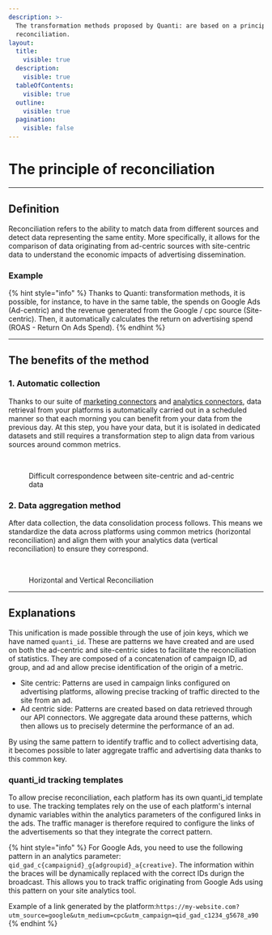 ```yaml
---
description: >-
  The transformation methods proposed by Quanti: are based on a principle called
  reconciliation.
layout:
  title:
    visible: true
  description:
    visible: true
  tableOfContents:
    visible: true
  outline:
    visible: true
  pagination:
    visible: false
---
```


# The principle of reconciliation

***

## Definition

Reconciliation refers to the ability to match data from different sources and detect data representing the same entity. More specifically, it allows for the comparison of data originating from ad-centric sources with site-centric data to understand the economic impacts of advertising dissemination.

### Example

{% hint style="info" %}
Thanks to Quanti: transformation methods, it is possible, for instance, to have in the same table, the spends on Google Ads (Ad-centric) and the revenue generated from the Google / cpc source (Site-centric). Then, it automatically calculates the return on advertising spend (ROAS - Return On Ads Spend).
{% endhint %}

***

## The benefits of the method

### 1. Automatic collection

Thanks to our suite of [marketing connectors](../connectors/readme/) and [analytics connectors](../connectors/analytics-connectors/), data retrieval from your platforms is automatically carried out in a scheduled manner so that each morning you can benefit from your data from the previous day. At this step, you have your data, but it is isolated in dedicated datasets and still requires a transformation step to align data from various sources around common metrics.

<figure><img src="../.gitbook/assets/Capture d’écran 2024-05-14 à 16.36.28.png" alt=""><figcaption><p>Difficult correspondence between site-centric and ad-centric data</p></figcaption></figure>

### 2. Data aggregation method

After data collection, the data consolidation process follows. This means we standardize the data across platforms using common metrics (horizontal reconciliation) and align them with your analytics data (vertical reconciliation) to ensure they correspond.

<figure><img src="../.gitbook/assets/Capture d’écran 2024-05-15 à 10.38.14.png" alt=""><figcaption><p>Horizontal and Vertical Reconciliation</p></figcaption></figure>

***

## Explanations

This unification is made possible through the use of join keys, which we have named `quanti_id`. These are patterns we have created and are used on both the ad-centric and site-centric sides to facilitate the reconciliation of statistics. They are composed of a concatenation of campaign ID, ad group, and ad and allow precise identification of the origin of a metric.

* Site centric: Patterns are used in campaign links configured on advertising platforms, allowing precise tracking of traffic directed to the site from an ad.
* Ad centric side: Patterns are created based on data retrieved through our API connectors. We aggregate data around these patterns, which then allows us to precisely determine the performance of an ad.

By using the same pattern to identify traffic and to collect advertising data, it becomes possible to later aggregate traffic and advertising data thanks to this common key.

### quanti\_id tracking templates

To allow precise reconciliation, each platform has its own quanti\_id template to use. The tracking templates rely on the use of each platform's internal dynamic variables within the analytics parameters of the configured links in the ads. The traffic manager is therefore required to configure the links of the advertisements so that they integrate the correct pattern.

{% hint style="info" %}
For Google Ads, you need to use the following pattern in an analytics parameter: `qid_gad_c{campaignid}_g{adgroupid}_a{creative}`. The information within the braces will be dynamically replaced with the correct IDs durign the broadcast. This allows you to track traffic originating from Google Ads using this pattern on your site analytics tool.

Example of a link generated by the platform:`https://my-website.com?utm_source=google&utm_medium=cpc&utm_campaign=qid_gad_c1234_g5678_a90`
{% endhint %}
